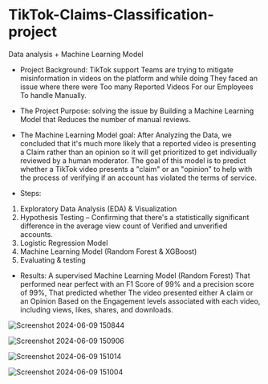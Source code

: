 # TikTok-Claims-Classification-project
Data analysis + Machine Learning Model 

- Project Background: 
TikTok support Teams are trying to mitigate misinformation in videos on the platform and while doing They faced an issue where there were Too many Reported Videos For our Employees To handle Manually.

- The Project Purpose: 
solving the issue by Building a Machine Learning Model that Reduces the number of manual reviews.

- The Machine Learning Model goal:
After Analyzing the Data, we concluded that it's much more likely that a reported video is presenting a Claim rather than an opinion so it will get prioritized to get individually reviewed by a human moderator.
The goal of this model is to predict whether a TikTok video presents a "claim" or an "opinion" to help with the process of verifying if an account has violated the terms of service.

- Steps:
  
1. Exploratory Data Analysis (EDA) & Visualization 
2. Hypothesis Testing – Confirming that there's a statistically significant difference in the average view count of Verified and unverified accounts.
3. Logistic Regression Model
4. Machine Learning Model (Random Forest & XGBoost)
5. Evaluating & testing

- Results:
A supervised Machine Learning Model (Random Forest) That performed near perfect with an F1 Score of 99% and a precision score of 99%, That predicted whether The video presented either A claim or an Opinion Based on the Engagement levels associated with each video, including views, likes, shares, and downloads.

![Screenshot 2024-06-09 150844](https://github.com/Moh4mmedSuf/TikTok-Claims-Classification-project/assets/133021629/eb6865b0-3cb7-4873-a19a-873c68dc0e75)

![Screenshot 2024-06-09 150906](https://github.com/Moh4mmedSuf/TikTok-Claims-Classification-project/assets/133021629/b0435fd3-c8bc-497d-b9d7-60f9822e2eb3)

![Screenshot 2024-06-09 151014](https://github.com/Moh4mmedSuf/TikTok-Claims-Classification-project/assets/133021629/377467e9-6cf2-4a95-b703-d0b84b33cb5a)

![Screenshot 2024-06-09 151004](https://github.com/Moh4mmedSuf/TikTok-Claims-Classification-project/assets/133021629/db2d9e78-d4c0-4618-9198-e2a024b3eacd)

